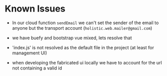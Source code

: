 # Known Issues

- In our cloud function `sendEmail` we can't set the sender of the email to anyone but the transport account (`holistic.web.mailer@gmail.com`)

- we have buefy and bootstrap vue mixed, lets resolve that

- 'index.js' is not resolved as the default file in the project (at least for management UI)

- when developing the fabricated ui locally we have to account for the url not containing a valid id